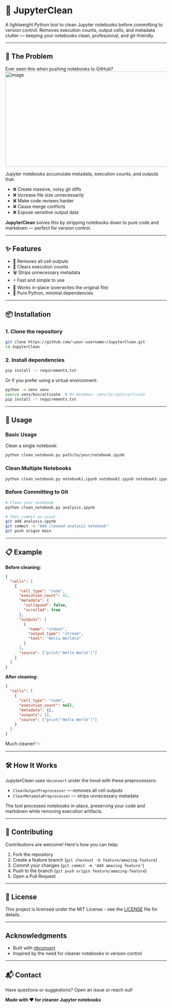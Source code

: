 # 🧹 JupyterClean

A lightweight Python tool to clean Jupyter notebooks before committing to version control. Removes execution counts, output cells, and metadata clutter — keeping your notebooks clean, professional, and git-friendly.

---

## 🎯 The Problem

Ever seen this when pushing notebooks to GitHub?
<img width="710" height="297" alt="image" src="https://github.com/user-attachments/assets/960cfbe8-c06e-4c97-adb6-931c2b65fc27" />


Jupyter notebooks accumulate metadata, execution counts, and outputs that:
- ❌ Create massive, noisy git diffs
- ❌ Increase file size unnecessarily
- ❌ Make code reviews harder
- ❌ Cause merge conflicts
- ❌ Expose sensitive output data

**JupyterClean** solves this by stripping notebooks down to pure code and markdown — perfect for version control.

---

## ✨ Features

- 🧹 Removes all cell outputs
- 🔢 Clears execution counts
- 🗑️ Strips unnecessary metadata
- ⚡ Fast and simple to use
- 🔄 Works in-place (overwrites the original file)
- 🐍 Pure Python, minimal dependencies

---

## 📦 Installation

### 1. Clone the repository
```bash
git clone https://github.com/<your-username>/JupyterClean.git
cd JupyterClean
```

### 2. Install dependencies
```bash
pip install -r requirements.txt
```

Or if you prefer using a virtual environment:
```bash
python -m venv venv
source venv/bin/activate  # On Windows: venv\Scripts\activate
pip install -r requirements.txt
```

---

## 🚀 Usage

### Basic Usage
Clean a single notebook:
```bash
python clean_notebook.py path/to/your/notebook.ipynb
```

### Clean Multiple Notebooks
```bash
python clean_notebook.py notebook1.ipynb notebook2.ipynb notebook3.ipynb
```

### Before Committing to Git
```bash
# Clean your notebook
python clean_notebook.py analysis.ipynb

# Then commit as usual
git add analysis.ipynb
git commit -m "Add cleaned analysis notebook"
git push origin main
```

---

## 📋 Example

**Before cleaning:**
```json
{
  "cells": [
    {
      "cell_type": "code",
      "execution_count": 42,
      "metadata": {
        "collapsed": false,
        "scrolled": true
      },
      "outputs": [
        {
          "name": "stdout",
          "output_type": "stream",
          "text": "Hello World\n"
        }
      ],
      "source": ["print('Hello World')"]
    }
  ]
}
```

**After cleaning:**
```json
{
  "cells": [
    {
      "cell_type": "code",
      "execution_count": null,
      "metadata": {},
      "outputs": [],
      "source": ["print('Hello World')"]
    }
  ]
}
```

Much cleaner! ✨

---

## 🛠️ How It Works

JupyterClean uses `nbconvert` under the hood with these preprocessors:
- `ClearOutputPreprocessor` — removes all cell outputs
- `ClearMetadataPreprocessor` — strips unnecessary metadata

The tool processes notebooks in-place, preserving your code and markdown while removing execution artifacts.

---

## 🤝 Contributing

Contributions are welcome! Here's how you can help:

1. Fork the repository
2. Create a feature branch (`git checkout -b feature/amazing-feature`)
3. Commit your changes (`git commit -m 'Add amazing feature'`)
4. Push to the branch (`git push origin feature/amazing-feature`)
5. Open a Pull Request

---

## 📝 License

This project is licensed under the MIT License - see the [LICENSE](LICENSE) file for details.

---

##  Acknowledgments

- Built with [nbconvert](https://nbconvert.readthedocs.io/)
- Inspired by the need for cleaner notebooks in version control

---

## 📬 Contact

Have questions or suggestions? Open an issue or reach out!

**Made with ❤️ for cleaner Jupyter notebooks**
